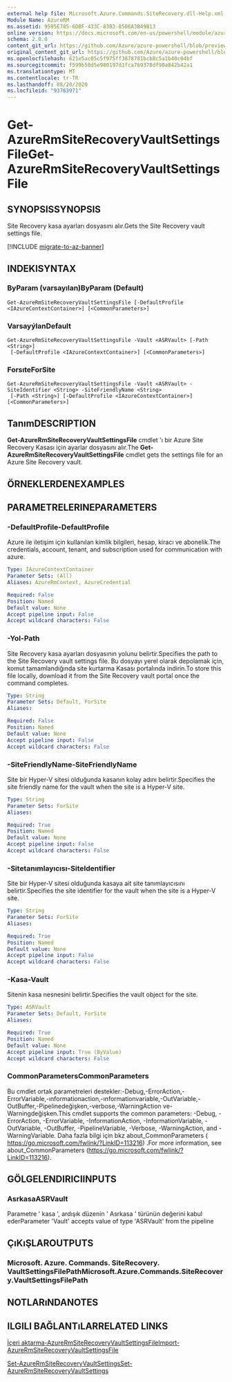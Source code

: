 ```yaml
---
external help file: Microsoft.Azure.Commands.SiteRecovery.dll-Help.xml
Module Name: AzureRM
ms.assetid: 9595E785-6DBF-433C-83B3-8506A3B49B13
online version: https://docs.microsoft.com/en-us/powershell/module/azurerm.siterecovery/get-azurermsiterecoveryvaultsettingsfile
schema: 2.0.0
content_git_url: https://github.com/Azure/azure-powershell/blob/preview/src/ResourceManager/SiteRecovery/Commands.SiteRecovery/help/Get-AzureRmSiteRecoveryVaultSettingsFile.md
original_content_git_url: https://github.com/Azure/azure-powershell/blob/preview/src/ResourceManager/SiteRecovery/Commands.SiteRecovery/help/Get-AzureRmSiteRecoveryVaultSettingsFile.md
ms.openlocfilehash: 621e5ac05c5f975ff3878781bcb8c5a1b40c04bf
ms.sourcegitcommit: f599b50d5e980197d1fca769378df90a842b42a1
ms.translationtype: MT
ms.contentlocale: tr-TR
ms.lasthandoff: 08/20/2020
ms.locfileid: "93763971"
---
```

# <span data-ttu-id="7e266-101">Get-AzureRmSiteRecoveryVaultSettingsFile</span><span class="sxs-lookup"><span data-stu-id="7e266-101">Get-AzureRmSiteRecoveryVaultSettingsFile</span></span>

## <span data-ttu-id="7e266-102">SYNOPSIS</span><span class="sxs-lookup"><span data-stu-id="7e266-102">SYNOPSIS</span></span>
<span data-ttu-id="7e266-103">Site Recovery kasa ayarları dosyasını alır.</span><span class="sxs-lookup"><span data-stu-id="7e266-103">Gets the Site Recovery vault settings file.</span></span>

[!INCLUDE [migrate-to-az-banner](../../includes/migrate-to-az-banner.md)]

## <span data-ttu-id="7e266-104">INDEKI</span><span class="sxs-lookup"><span data-stu-id="7e266-104">SYNTAX</span></span>

### <span data-ttu-id="7e266-105">ByParam (varsayılan)</span><span class="sxs-lookup"><span data-stu-id="7e266-105">ByParam (Default)</span></span>
```
Get-AzureRmSiteRecoveryVaultSettingsFile [-DefaultProfile <IAzureContextContainer>] [<CommonParameters>]
```

### <span data-ttu-id="7e266-106">Varsayýlan</span><span class="sxs-lookup"><span data-stu-id="7e266-106">Default</span></span>
```
Get-AzureRmSiteRecoveryVaultSettingsFile -Vault <ASRVault> [-Path <String>]
 [-DefaultProfile <IAzureContextContainer>] [<CommonParameters>]
```

### <span data-ttu-id="7e266-107">Forsıte</span><span class="sxs-lookup"><span data-stu-id="7e266-107">ForSite</span></span>
```
Get-AzureRmSiteRecoveryVaultSettingsFile -Vault <ASRVault> -SiteIdentifier <String> -SiteFriendlyName <String>
 [-Path <String>] [-DefaultProfile <IAzureContextContainer>] [<CommonParameters>]
```

## <span data-ttu-id="7e266-108">Tanım</span><span class="sxs-lookup"><span data-stu-id="7e266-108">DESCRIPTION</span></span>
<span data-ttu-id="7e266-109">**Get-AzureRmSiteRecoveryVaultSettingsFile** cmdlet 'ı bir Azure Site Recovery Kasası için ayarlar dosyasını alır.</span><span class="sxs-lookup"><span data-stu-id="7e266-109">The **Get-AzureRmSiteRecoveryVaultSettingsFile** cmdlet gets the settings file for an Azure Site Recovery vault.</span></span>

## <span data-ttu-id="7e266-110">ÖRNEKLERDEN</span><span class="sxs-lookup"><span data-stu-id="7e266-110">EXAMPLES</span></span>

## <span data-ttu-id="7e266-111">PARAMETRELERINE</span><span class="sxs-lookup"><span data-stu-id="7e266-111">PARAMETERS</span></span>

### <span data-ttu-id="7e266-112">-DefaultProfile</span><span class="sxs-lookup"><span data-stu-id="7e266-112">-DefaultProfile</span></span>
<span data-ttu-id="7e266-113">Azure ile iletişim için kullanılan kimlik bilgileri, hesap, kiracı ve abonelik.</span><span class="sxs-lookup"><span data-stu-id="7e266-113">The credentials, account, tenant, and subscription used for communication with azure.</span></span>

```yaml
Type: IAzureContextContainer
Parameter Sets: (All)
Aliases: AzureRmContext, AzureCredential

Required: False
Position: Named
Default value: None
Accept pipeline input: False
Accept wildcard characters: False
```

### <span data-ttu-id="7e266-114">-Yol</span><span class="sxs-lookup"><span data-stu-id="7e266-114">-Path</span></span>
<span data-ttu-id="7e266-115">Site Recovery kasa ayarları dosyasının yolunu belirtir.</span><span class="sxs-lookup"><span data-stu-id="7e266-115">Specifies the path to the Site Recovery vault settings file.</span></span>
<span data-ttu-id="7e266-116">Bu dosyayı yerel olarak depolamak için, komut tamamlandığında site kurtarma Kasası portalında indirin.</span><span class="sxs-lookup"><span data-stu-id="7e266-116">To store this file locally, download it from the Site Recovery vault portal once the command completes.</span></span>

```yaml
Type: String
Parameter Sets: Default, ForSite
Aliases: 

Required: False
Position: Named
Default value: None
Accept pipeline input: False
Accept wildcard characters: False
```

### <span data-ttu-id="7e266-117">-SiteFriendlyName</span><span class="sxs-lookup"><span data-stu-id="7e266-117">-SiteFriendlyName</span></span>
<span data-ttu-id="7e266-118">Site bir Hyper-V sitesi olduğunda kasanın kolay adını belirtir.</span><span class="sxs-lookup"><span data-stu-id="7e266-118">Specifies the site friendly name for the vault when the site is a Hyper-V site.</span></span>

```yaml
Type: String
Parameter Sets: ForSite
Aliases: 

Required: True
Position: Named
Default value: None
Accept pipeline input: False
Accept wildcard characters: False
```

### <span data-ttu-id="7e266-119">-Sitetanımlayıcısı</span><span class="sxs-lookup"><span data-stu-id="7e266-119">-SiteIdentifier</span></span>
<span data-ttu-id="7e266-120">Site bir Hyper-V sitesi olduğunda kasaya ait site tanımlayıcısını belirtir.</span><span class="sxs-lookup"><span data-stu-id="7e266-120">Specifies the site identifier for the vault when the site is a Hyper-V site.</span></span>

```yaml
Type: String
Parameter Sets: ForSite
Aliases: 

Required: True
Position: Named
Default value: None
Accept pipeline input: False
Accept wildcard characters: False
```

### <span data-ttu-id="7e266-121">-Kasa</span><span class="sxs-lookup"><span data-stu-id="7e266-121">-Vault</span></span>
<span data-ttu-id="7e266-122">Sitenin kasa nesnesini belirtir.</span><span class="sxs-lookup"><span data-stu-id="7e266-122">Specifies the vault object for the site.</span></span>

```yaml
Type: ASRVault
Parameter Sets: Default, ForSite
Aliases: 

Required: True
Position: Named
Default value: None
Accept pipeline input: True (ByValue)
Accept wildcard characters: False
```

### <span data-ttu-id="7e266-123">CommonParameters</span><span class="sxs-lookup"><span data-stu-id="7e266-123">CommonParameters</span></span>
<span data-ttu-id="7e266-124">Bu cmdlet ortak parametreleri destekler:-Debug,-ErrorAction,-ErrorVariable,-ınformationaction,-ınformationvariable,-OutVariable,-OutBuffer,-Pipelinedeğişken,-verbose,-WarningAction ve-Warningdeğişken.</span><span class="sxs-lookup"><span data-stu-id="7e266-124">This cmdlet supports the common parameters: -Debug, -ErrorAction, -ErrorVariable, -InformationAction, -InformationVariable, -OutVariable, -OutBuffer, -PipelineVariable, -Verbose, -WarningAction, and -WarningVariable.</span></span> <span data-ttu-id="7e266-125">Daha fazla bilgi için bkz about_CommonParameters ( https://go.microsoft.com/fwlink/?LinkID=113216) .</span><span class="sxs-lookup"><span data-stu-id="7e266-125">For more information, see about_CommonParameters (https://go.microsoft.com/fwlink/?LinkID=113216).</span></span>

## <span data-ttu-id="7e266-126">GÖLGELENDIRICI</span><span class="sxs-lookup"><span data-stu-id="7e266-126">INPUTS</span></span>

### <span data-ttu-id="7e266-127">Asrkasa</span><span class="sxs-lookup"><span data-stu-id="7e266-127">ASRVault</span></span>
<span data-ttu-id="7e266-128">Parametre ' kasa ', ardışık düzenin ' Asrkasa ' türünün değerini kabul eder</span><span class="sxs-lookup"><span data-stu-id="7e266-128">Parameter 'Vault' accepts value of type 'ASRVault' from the pipeline</span></span>

## <span data-ttu-id="7e266-129">ÇıKıŞLAR</span><span class="sxs-lookup"><span data-stu-id="7e266-129">OUTPUTS</span></span>

### <span data-ttu-id="7e266-130">Microsoft. Azure. Commands. SiteRecovery. VaultSettingsFilePath</span><span class="sxs-lookup"><span data-stu-id="7e266-130">Microsoft.Azure.Commands.SiteRecovery.VaultSettingsFilePath</span></span>

## <span data-ttu-id="7e266-131">NOTLARıNDA</span><span class="sxs-lookup"><span data-stu-id="7e266-131">NOTES</span></span>

## <span data-ttu-id="7e266-132">ILGILI BAĞLANTıLAR</span><span class="sxs-lookup"><span data-stu-id="7e266-132">RELATED LINKS</span></span>

[<span data-ttu-id="7e266-133">İçeri aktarma-AzureRmSiteRecoveryVaultSettingsFile</span><span class="sxs-lookup"><span data-stu-id="7e266-133">Import-AzureRmSiteRecoveryVaultSettingsFile</span></span>](./Import-AzureRmSiteRecoveryVaultSettingsFile.md)

[<span data-ttu-id="7e266-134">Set-AzureRmSiteRecoveryVaultSettings</span><span class="sxs-lookup"><span data-stu-id="7e266-134">Set-AzureRmSiteRecoveryVaultSettings</span></span>](./Set-AzureRmSiteRecoveryVaultSettings.md)
